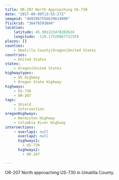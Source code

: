 ```yaml
---
title: OR-207 North Approaching US-730
date: "2017-09-09T13:55:27Z"
imageid: "4683967556639619890"
flickrid: "36478593884"
location:
    latitude: 45.901223478202624
    longitude: -119.17528867721559
places: []
counties:
    - Umatilla County|Oregon|United States
countries:
    - United States
states:
    - Oregon|United States
highwaytypes:
    - US Highway
    - Oregon State Highway
highways:
    - US-730
    - OR-207
tags:
    - Shield
    - Intersection
oregonHighways:
    - Hermiston Highway
    - Columbia River Highway
intersections:
    - overlap1: null
      overlap2: null
      highways1:
        - US-730
      highways2:
        - OR-207

---
```

OR-207 North approaching US-730 in Umatilla County.